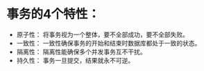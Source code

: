 # 事务的4个特性：
- 原子性： 将事务视为一个整体，要不全部成功，要不全部失败。
- 一致性： 一致性确保事务的开始和结束时数据库都处于一致的状态。
- 隔离性： 隔离性能确保多个并发事务互不干扰。
- 持久性： 事务一旦提交，结果就永不可逆。

